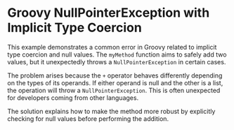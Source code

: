 # Groovy NullPointerException with Implicit Type Coercion

This example demonstrates a common error in Groovy related to implicit type coercion and null values.  The `myMethod` function aims to safely add two values, but it unexpectedly throws a `NullPointerException` in certain cases.

The problem arises because the `+` operator behaves differently depending on the types of its operands. If either operand is null and the other is a list, the operation will throw a `NullPointerException`. This is often unexpected for developers coming from other languages. 

The solution explains how to make the method more robust by explicitly checking for null values before performing the addition. 